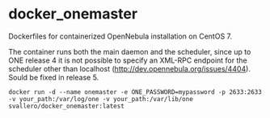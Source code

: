 # docker_onemaster
Dockerfiles for containerized OpenNebula installation on CentOS 7. 

The container runs both the main daemon and the scheduler, since up to ONE release 4 it is not possible to specify an XML-RPC endpoint for the scheduler other than localhost (http://dev.opennebula.org/issues/4404). Sould be fixed in release 5. 

    docker run -d --name onemaster -e ONE_PASSWORD=mypassword -p 2633:2633 -v your_path:/var/log/one -v your_path:/var/lib/one svallero/docker_onemaster:latest
